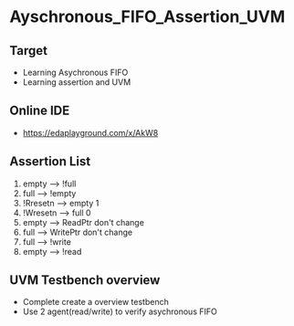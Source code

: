 # Ayschronous_FIFO_Assertion_UVM
## Target
- Learning Asychronous FIFO
- Learning assertion and UVM

## Online IDE
- https://edaplayground.com/x/AkW8

## Assertion List 
1. empty --> !full
2. full  --> !empty
3. !Rresetn --> empty 1
4. !Wresetn --> full  0 
5. empty --> ReadPtr don't change
6. full  --> WritePtr don't change
7. full  --> !write 
8. empty --> !read

## UVM Testbench overview
- Complete create a overview testbench
- Use 2 agent(read/write) to verify asychronous FIFO 
